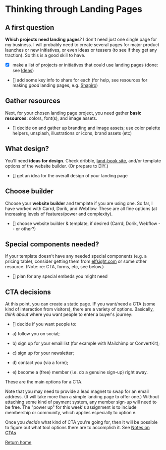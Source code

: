 # Thinking through Landing Pages

## A first question 

**Which projects need landing pages**? I don't need just one single page for my business. I will probably need to create several pages for major product launches or new initiatives, or even ideas or teasers (to see if they get any traction). So this is a good skill to have. 

- [x] make a list of projects or initiatives that could use landing pages (done: see [Ideas](https://tgustilo.github.io/mpnc4-maker-journal/projects/landing-page-ideas.html))
- [] add some key info to share for each (for help, see resources for making *good* landing pages, e.g. [Shapiro](https://www.julian.com/guide/growth/landing-pages#theory))

## Gather resources

Next, for your chosen landing page project, you need gather **basic resources**: colors, font(s), and image assets.

- [] decide on and gather up branding and image assets; use color palette helpers, unsplash, illustrations or icons, brand assets (etc)

## What design?

You'll need **ideas for design**. Check dribble, [land-book site](https://land-book.com/), and/or template options of the website builder. (Or prepare to DIY.)

- [] get an idea for the overall design of your landing page

## Choose builder

Choose your **website builder** and template if you are using one. So far, I have worked with Carrd, Dorik, and Webflow. These are all fine options (at increasing levels of features/power and complexity).

- [] choose website builder & template, if desired (Carrd, Dorik, Webflow -- or other?)

## Special components needed? 

If your template doesn't have any needed special components (e.g. a pricing table), consider getting them from [elfsight.com](https://elfsight.com/) or some other resource. (Note: re: CTA, forms, etc, see below.)

- [] plan for any special embeds you might need

## CTA decisions

At this point, you can create a static page. IF you want/need a CTA (some kind of interaction from visitors), there are a variety of options. Basically, *think about* where you want people to enter a buyer's journey:

- [] decide if you want people to:

- a) follow you on social; 
- b) sign up for your email list (for example with Mailchimp or ConvertKit); 
- c) sign up for your newsletter; 
- d) contact you (via a form); 
- e) become a (free) member (i.e. do a genuine sign-up) right away.

These are the main options for a CTA.

Note that you may need to provide a lead magnet to swap for an email address. (It will take more than a simple landing page to offer one.)
Without attaching some kind of payment system, any member sign-up will need to be free.
The "power up" for this week's assignment is to include membership or community, which applies especially to option e.

Once you *decide* what kind of CTA you're going for, then it will be possible to figure out what tool options there are to accomplish it. See [Notes on CTAs](https://github.com/tgustilo/mpnc4-maker-journal/notes/ctas.html)

[Return home](https://github.com/tgustilo/mpnc4-maker-journal/notes/index.html)
